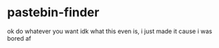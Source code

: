# pastebin-finder
ok do whatever you want idk what this even is, i just made it cause i was bored af
